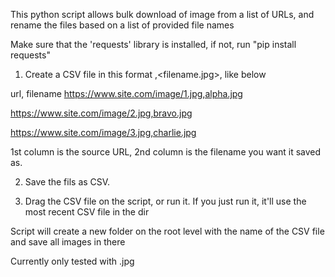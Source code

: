 This python script allows bulk download of image from a list of URLs, and rename the files based on a list of provided file names

Make sure that the 'requests' library is installed, if not, run "pip install requests"

1. Create a CSV file in this format ,<filename.jpg>, like below

url, filename
https://www.site.com/image/1.jpg,alpha.jpg

https://www.site.com/image/2.jpg,bravo.jpg

https://www.site.com/image/3.jpg,charlie.jpg

1st column is the source URL, 2nd column is the filename you want it saved as.

2. Save the fils as CSV.

3. Drag the CSV file on the script, or run it. If you just run it, it'll use the most recent CSV file in the dir

Script will create a new folder on the root level with the name of the CSV file and save all images in there

Currently only tested with .jpg
